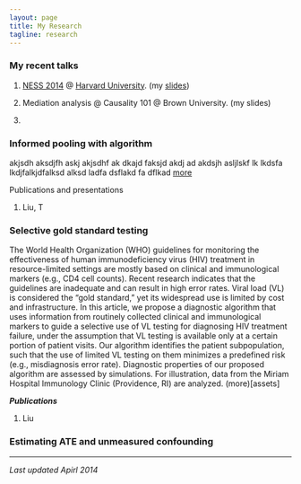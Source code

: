 ```yaml
---
layout: page
title: My Research 
tagline: research 
---
```


### My recent talks 

1. [NESS 2014](http://www.hsph.harvard.edu/ness2014/) @ [Harvard University](http://www.harvard.edu). (my [slides](assets/my_talks/ness_harvard.pdf)) 

2. Mediation analysis @ Causality 101 @ Brown University. (my slides)

3. 

### Informed pooling with algorithm 


akjsdh aksdjfh askj akjsdhf ak dkajd faksjd akdj ad akdsjh asljlskf lk lkdsfa lkdjfalkjdfalksd  alksd ladfa dsflakd fa dflkad 
[more](assests)

Publications and presentations 

1. Liu, T

### Selective gold standard testing 

The World Health Organization (WHO) guidelines for monitoring the effectiveness of human immunodeficiency virus (HIV) treatment in resource-limited settings are mostly based on clinical and immunological markers (e.g., CD4 cell counts). Recent research indicates that the guidelines are inadequate and can result in high error rates. Viral load (VL) is considered the “gold standard,” yet its widespread use is limited by cost and infrastructure. In this article, we propose a diagnostic algorithm that uses information from routinely collected clinical and immunological markers to guide a selective use of VL testing for diagnosing HIV treatment failure, under the assumption that VL testing is available only at a certain portion of patient visits. Our algorithm identifies the patient subpopulation, such that the use of limited VL testing on them minimizes a predefined risk (e.g., misdiagnosis error rate). Diagnostic properties of our proposed algorithm are assessed by simulations. For illustration, data from the Miriam Hospital Immunology Clinic (Providence, RI) are analyzed. (more)[assets]

***Publications***
1. Liu

### Estimating ATE and unmeasured confounding



--- 
*Last updated Apirl 2014*